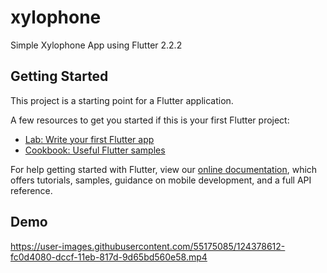 # xylophone

Simple Xylophone App using Flutter 2.2.2

## Getting Started

This project is a starting point for a Flutter application.

A few resources to get you started if this is your first Flutter project:

- [Lab: Write your first Flutter app](https://flutter.dev/docs/get-started/codelab)
- [Cookbook: Useful Flutter samples](https://flutter.dev/docs/cookbook)

For help getting started with Flutter, view our
[online documentation](https://flutter.dev/docs), which offers tutorials,
samples, guidance on mobile development, and a full API reference.

## Demo

https://user-images.githubusercontent.com/55175085/124378612-fc0d4080-dccf-11eb-817d-9d65bd560e58.mp4

